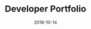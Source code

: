 ---
title: Developer Portfolio
date: 2018-10-14
description: "This project describes the creatioon of the developer portfolio."
features:
  - Project pages with side navigation
  - Responsive design for mobile devices
tech_stack:
  - Jekyll
  - Sass
  - SQL
  - HTML5
---